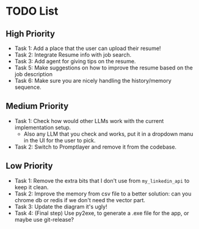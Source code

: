# TODO List

## High Priority
- Task 1: Add a place that the user can upload their resume!
- Task 2: Integrate Resume info with job search.
- Task 3: Add agent for giving tips on the resume.
- Task 5: Make suggestions on how to improve the resume based on the job description
- Task 6: Make sure you are nicely handling the history/memory sequence. 


## Medium Priority
- Task 1: Check how would other LLMs work with the current implementation setup.
    - Also any LLM that you check and works, put it in a dropdown manu in the UI for the user to pick.
- Task 2: Switch to Promptlayer and remove it from the codebase.

## Low Priority
- Task 1: Remove the extra bits that I don't use from `my_linkedin_api` to keep it clean.
- Task 2: Improve the memory from csv file to a better solution: can you chrome db or redis if we don't need the vector part.
- Task 3: Update the diagram it's ugly!
- Task 4: (Final step) Use py2exe, to generate a .exe file for the app, or maybe use git-release?
